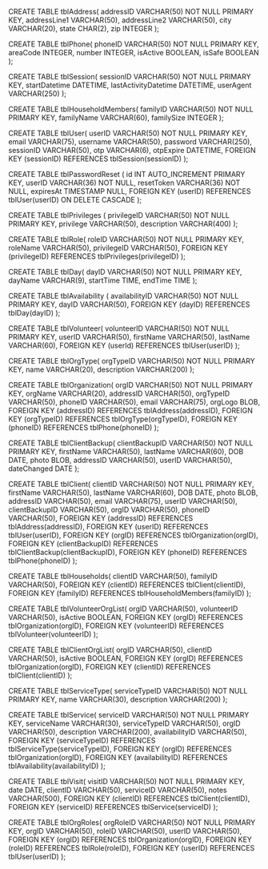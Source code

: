 CREATE TABLE tblAddress(
    addressID VARCHAR(50) NOT NULL PRIMARY KEY,
    addressLine1 VARCHAR(50),
    addressLine2 VARCHAR(50),
    city VARCHAR(20),
    state CHAR(2),
    zip INTEGER
);

CREATE TABLE tblPhone(
    phoneID VARCHAR(50) NOT NULL PRIMARY KEY,
    areaCode INTEGER,
    number INTEGER,
    isActive BOOLEAN,
    isSafe BOOLEAN
);

CREATE TABLE tblSession(
    sessionID VARCHAR(50) NOT NULL PRIMARY KEY,
    startDatetime DATETIME,
    lastActivityDatetime DATETIME,
    userAgent VARCHAR(250)
);

CREATE TABLE tblHouseholdMembers( 
    familyID VARCHAR(50) NOT NULL PRIMARY KEY, 
    familyName VARCHAR(60), 
    familySize INTEGER
    );

CREATE TABLE tblUser(
    userID VARCHAR(50) NOT NULL PRIMARY KEY,
    email VARCHAR(75),
    username VARCHAR(50),
    password VARCHAR(250),
    sessionID VARCHAR(50),
    otp VARCHAR(6),
    otpExpire DATETIME,
    FOREIGN KEY (sessionID) REFERENCES tblSession(sessionID)
    );

CREATE TABLE tblPasswordReset (
    id INT AUTO_INCREMENT PRIMARY KEY,
    userID VARCHAR(36) NOT NULL,
    resetToken VARCHAR(36) NOT NULL,
    expiresAt TIMESTAMP NULL,
    FOREIGN KEY (userID) REFERENCES tblUser(userID) ON DELETE CASCADE
);

CREATE TABLE tblPrivileges (
    privilegeID VARCHAR(50) NOT NULL PRIMARY KEY,
    privilege VARCHAR(50),
    description VARCHAR(400)
    );

CREATE TABLE tblRole(
    roleID VARCHAR(50) NOT NULL PRIMARY KEY,
    roleName VARCHAR(50),
    privilegeID VARCHAR(50),
    FOREIGN KEY (privilegeID) REFERENCES tblPrivileges(privilegeID)
    );

CREATE TABLE tblDay(
    dayID VARCHAR(50) NOT NULL PRIMARY KEY,
    dayName VARCHAR(9),
    startTime TIME,
    endTime TIME
    );

CREATE TABLE tblAvailability (
    availabilityID VARCHAR(50) NOT NULL PRIMARY KEY,
    dayID VARCHAR(50),
    FOREIGN KEY (dayID) REFERENCES tblDay(dayID)
    );

CREATE TABLE tblVolunteer(
    volunteerID VARCHAR(50) NOT NULL PRIMARY KEY,
    userID VARCHAR(50),
    firstName VARCHAR(50),
    lastName VARCHAR(60),
    FOREIGN KEY (userId) REFERENCES tblUser(userID)
    );

CREATE TABLE tblOrgType(
    orgTypeID VARCHAR(50) NOT NULL PRIMARY KEY,
    name VARCHAR(20),
    description VARCHAR(200)
    );

CREATE TABLE tblOrganization(
    orgID VARCHAR(50) NOT NULL PRIMARY KEY,
    orgName VARCHAR(20),
    addressID VARCHAR(50),
    orgTypeID VARCHAR(50),
    phoneID VARCHAR(50),
    email VARCHAR(75),
    orgLogo BLOB,
    FOREIGN KEY (addressID) REFERENCES tblAddress(addressID),
    FOREIGN KEY (orgTypeID) REFERENCES tblOrgType(orgTypeID),
    FOREIGN KEY (phoneID) REFERENCES tblPhone(phoneID)
    );

CREATE TABLE tblClientBackup( 
    clientBackupID VARCHAR(50) NOT NULL PRIMARY KEY, 
    firstName VARCHAR(50), 
    lastName VARCHAR(60), 
    DOB DATE, 
    photo BLOB, 
    addressID VARCHAR(50), 
    userID VARCHAR(50),
    dateChanged DATE
    );

CREATE TABLE tblClient( 
    clientID VARCHAR(50) NOT NULL PRIMARY KEY, 
    firstName VARCHAR(50), 
    lastName VARCHAR(60), 
    DOB DATE, 
    photo BLOB, 
    addressID VARCHAR(50), 
    email VARCHAR(75),
    userID VARCHAR(50),
    clientBackupID VARCHAR(50),
    orgID VARCHAR(50),
    phoneID VARCHAR(50),
    FOREIGN KEY (addressID) REFERENCES tblAddress(addressID),
    FOREIGN KEY (userID) REFERENCES tblUser(userID),
    FOREIGN KEY (orgID) REFERENCES tblOrganization(orgID),
    FOREIGN KEY (clientBackupID) REFERENCES tblClientBackup(clientBackupID),
    FOREIGN KEY (phoneID) REFERENCES tblPhone(phoneID)
    );

CREATE TABLE tblHouseholds( 
    clientID VARCHAR(50),
    familyID VARCHAR(50),
    FOREIGN KEY (clientID) REFERENCES tblClient(clientID),
    FOREIGN KEY (familyID) REFERENCES tblHouseholdMembers(familyID)
    );

CREATE TABLE tblVolunteerOrgList(
    orgID VARCHAR(50),
    volunteerID VARCHAR(50),
    isActive BOOLEAN,
    FOREIGN KEY (orgID) REFERENCES tblOrganization(orgID),
    FOREIGN KEY (volunteerID) REFERENCES tblVolunteer(volunteerID)
);

CREATE TABLE tblClientOrgList(
    orgID VARCHAR(50),
    clientID VARCHAR(50),
    isActive BOOLEAN,
    FOREIGN KEY (orgID) REFERENCES tblOrganization(orgID),
    FOREIGN KEY (clientID) REFERENCES tblClient(clientID)
);

CREATE TABLE tblServiceType(
    serviceTypeID VARCHAR(50) NOT NULL PRIMARY KEY,
    name VARCHAR(30),
    description VARCHAR(200)
);

CREATE TABLE tblService(
    serviceID VARCHAR(50) NOT NULL PRIMARY KEY,
    serviceName VARCHAR(30),
    serviceTypeID VARCHAR(50),
    orgID VARCHAR(50),
    description VARCHAR(200),
    availabilityID VARCHAR(50),
    FOREIGN KEY (serviceTypeID) REFERENCES tblServiceType(serviceTypeID),
    FOREIGN KEY (orgID) REFERENCES tblOrganization(orgID),
    FOREIGN KEY (availabilityID) REFERENCES tblAvailability(availabilityID)
);

CREATE TABLE tblVisit(
    visitID VARCHAR(50) NOT NULL PRIMARY KEY,
    date DATE,
    clientID VARCHAR(50),
    serviceID VARCHAR(50),
    notes VARCHAR(500),
    FOREIGN KEY (clientID) REFERENCES tblClient(clientID),
    FOREIGN KEY (serviceID) REFERENCES tblService(serviceID)
);

CREATE TABLE tblOrgRoles(
    orgRoleID VARCHAR(50) NOT NULL PRIMARY KEY,
    orgID VARCHAR(50),
    roleID VARCHAR(50),
    userID VARCHAR(50),
    FOREIGN KEY (orgID) REFERENCES tblOrganization(orgID),
    FOREIGN KEY (roleID) REFERENCES tblRole(roleID),
    FOREIGN KEY (userID) REFERENCES tblUser(userID)
);
